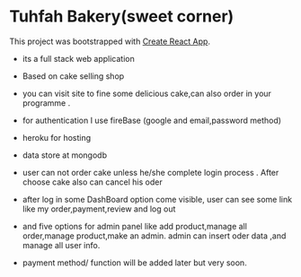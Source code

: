 # Tuhfah Bakery(sweet corner)

This project was bootstrapped with [Create React App](https://sweet-c0rner.web.app/).

* its a full stack web application
* Based on cake selling shop
* you can visit site to fine some delicious cake,can also order in your programme .
* for authentication I use fireBase (google and email,password method)
* heroku for hosting
* data store at mongodb

* user can not order cake unless he/she complete login process . After choose cake also can cancel his oder
* after log in some DashBoard option come visible, user can see some link like my order,payment,review and log out 
* and five options for admin panel like add product,manage all order,manage product,make an admin. admin can insert oder data ,and manage all user info.
* payment method/ function will be added later but very soon.

